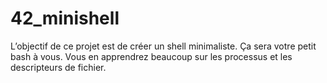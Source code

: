 # 42_minishell
L’objectif de ce projet est de créer un shell minimaliste. Ça sera votre petit bash à vous. Vous en apprendrez beaucoup sur les processus et les descripteurs de fichier.
